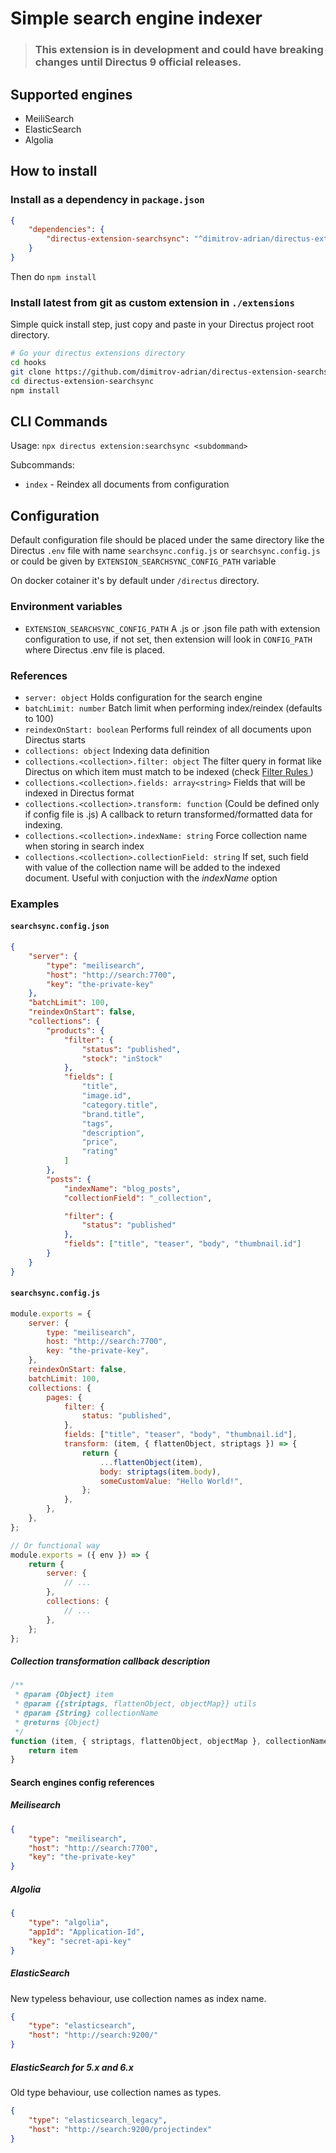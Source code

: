 # Simple search engine indexer

> ### This extension is in development and could have breaking changes until Directus 9 official releases.

## Supported engines

- MeiliSearch
- ElasticSearch
- Algolia

## How to install

### Install as a dependency in `package.json`

```json
{
	"dependencies": {
		"directus-extension-searchsync": "^dimitrov-adrian/directus-extension-searchsync#v1.0.0-rc.94"
	}
}
```

Then do `npm install`

### Install latest from git as custom extension in `./extensions`

Simple quick install step, just copy and paste in your Directus project root directory.

```bash
# Go your directus extensions directory
cd hooks
git clone https://github.com/dimitrov-adrian/directus-extension-searchsync.git
cd directus-extension-searchsync
npm install
```

## CLI Commands

Usage:
`npx directus extension:searchsync <subdommand>`

Subcommands:
- `index` - Reindex all documents from configuration


## Configuration

Default configuration file should be placed under the same directory like the Directus `.env` file with name `searchsync.config.js` or `searchsync.config.js` or could be given by `EXTENSION_SEARCHSYNC_CONFIG_PATH` variable

On docker cotainer it's by default under `/directus` directory.

### Environment variables

- `EXTENSION_SEARCHSYNC_CONFIG_PATH` A .js or .json file path with extension configuration to use, if not set, then extension will look in `CONFIG_PATH` where Directus .env file is placed.

### References

- `server: object` Holds configuration for the search engine
- `batchLimit: number` Batch limit when performing index/reindex (defaults to 100)
- `reindexOnStart: boolean` Performs full reindex of all documents upon Directus starts
- `collections: object` Indexing data definition
- `collections.<collection>.filter: object` The filter query in format like Directus on which item must match to be indexed (check [Filter Rules
  ](https://docs.directus.io/reference/filter-rules/#filter-rules))
- `collections.<collection>.fields: array<string>` Fields that will be indexed in Directus format
- `collections.<collection>.transform: function` (Could be defined only if config file is .js) A callback to return transformed/formatted data for indexing.
- `collections.<collection>.indexName: string` Force collection name when storing in search index
- `collections.<collection>.collectionField: string` If set, such field with value of the collection name will be added to the indexed document. Useful with conjuction with the _indexName_ option

### Examples

#### `searchsync.config.json`

```json
{
	"server": {
		"type": "meilisearch",
		"host": "http://search:7700",
		"key": "the-private-key"
	},
	"batchLimit": 100,
	"reindexOnStart": false,
	"collections": {
		"products": {
			"filter": {
				"status": "published",
				"stock": "inStock"
			},
			"fields": [
				"title",
				"image.id",
				"category.title",
				"brand.title",
				"tags",
				"description",
				"price",
				"rating"
			]
		},
		"posts": {
			"indexName": "blog_posts",
			"collectionField": "_collection",

			"filter": {
				"status": "published"
			},
			"fields": ["title", "teaser", "body", "thumbnail.id"]
		}
	}
}
```

#### `searchsync.config.js`

```javascript
module.exports = {
	server: {
		type: "meilisearch",
		host: "http://search:7700",
		key: "the-private-key",
	},
	reindexOnStart: false,
	batchLimit: 100,
	collections: {
		pages: {
			filter: {
				status: "published",
			},
			fields: ["title", "teaser", "body", "thumbnail.id"],
			transform: (item, { flattenObject, striptags }) => {
				return {
					...flattenObject(item),
					body: striptags(item.body),
					someCustomValue: "Hello World!",
				};
			},
		},
	},
};

// Or functional way
module.exports = ({ env }) => {
	return {
		server: {
			// ...
		},
		collections: {
			// ...
		},
	};
};
```

##### Collection transformation callback description

```javascript
/**
 * @param {Object} item
 * @param {{striptags, flattenObject, objectMap}} utils
 * @param {String} collectionName
 * @returns {Object}
 */
function (item, { striptags, flattenObject, objectMap }, collectionName) {
	return item
}
```

#### Search engines config references

##### Meilisearch

```json
{
	"type": "meilisearch",
	"host": "http://search:7700",
	"key": "the-private-key"
}
```

##### Algolia

```json
{
	"type": "algolia",
	"appId": "Application-Id",
	"key": "secret-api-key"
}
```

##### ElasticSearch

New typeless behaviour, use collection names as index name.

```json
{
	"type": "elasticsearch",
	"host": "http://search:9200/"
}
```

##### ElasticSearch for 5.x and 6.x

Old type behaviour, use collection names as types.

```json
{
	"type": "elasticsearch_legacy",
	"host": "http://search:9200/projectindex"
}
```
